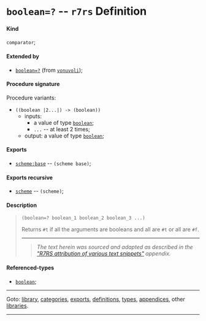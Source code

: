 

<a id='definition__r7rs__boolean_3d_3f'></a>

# `boolean=?` -- `r7rs` Definition


<a id='definition__r7rs__boolean_3d_3f__kind'></a>

#### Kind

`comparator`;


<a id='definition__r7rs__boolean_3d_3f__extended-by'></a>

#### Extended by

 * [`boolean=?`](../../vonuvoli/definitions/boolean_3d_3f.md#definition__vonuvoli__boolean_3d_3f) (from [`vonuvoli`](../../vonuvoli/_index.md#library__vonuvoli));


<a id='definition__r7rs__boolean_3d_3f__procedure-signature'></a>

#### Procedure signature

Procedure variants:
 * `((boolean |2...|) -> (boolean))`
   * inputs:
     * a value of type [`boolean`](../../r7rs/types/boolean.md#type__r7rs__boolean);
     * `...` -- at least 2 times;
   * output: a value of type [`boolean`](../../r7rs/types/boolean.md#type__r7rs__boolean);


<a id='definition__r7rs__boolean_3d_3f__exports'></a>

#### Exports

 * [`scheme:base`](../../r7rs/exports/scheme_3a_base.md#export__r7rs__scheme_3a_base) -- `(scheme base)`;


<a id='definition__r7rs__boolean_3d_3f__exports-recursive'></a>

#### Exports recursive

 * [`scheme`](../../r7rs/exports/scheme.md#export__r7rs__scheme) -- `(scheme)`;


<a id='definition__r7rs__boolean_3d_3f__description'></a>

#### Description

> ````
> (boolean=? boolean_1 boolean_2 boolean_3 ...)
> ````
> 
> 
> Returns `#t` if all the arguments are booleans and all
> are `#t` or all are `#f`.
> 
> 
> ----
> > *The text herein was sourced and adapted as described in the ["R7RS attribution of various text snippets"](../../r7rs/appendices/attribution.md#appendix__r7rs__attribution) appendix.*


<a id='definition__r7rs__boolean_3d_3f__referenced-types'></a>

#### Referenced-types

 * [`boolean`](../../r7rs/types/boolean.md#type__r7rs__boolean);

----

Goto: [library](../../r7rs/_index.md#library__r7rs), [categories](../../r7rs/categories/_index.md#toc__r7rs__categories), [exports](../../r7rs/exports/_index.md#toc__r7rs__exports), [definitions](../../r7rs/definitions/_index.md#toc__r7rs__definitions), [types](../../r7rs/types/_index.md#toc__r7rs__types), [appendices](../../r7rs/appendices/_index.md#toc__r7rs__appendices), other [libraries](../../_libraries.md#toc__libraries).

----

